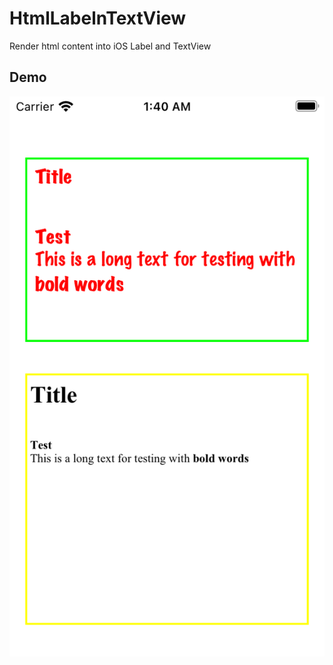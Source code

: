 # HtmlLabelnTextView
Render html content into iOS Label and TextView

## Demo
![Screenshot](Screenshot.png)
